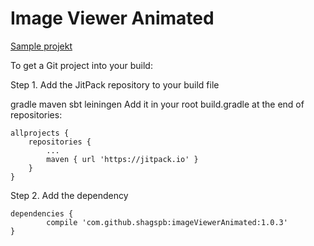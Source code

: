 # Image Viewer Animated

[Sample projekt](https://github.com/shagspb/imageViewerAnimated/tree/master/sample)

To get a Git project into your build:

Step 1. Add the JitPack repository to your build file

gradle
maven
sbt
leiningen
Add it in your root build.gradle at the end of repositories:

	allprojects {
		repositories {
			...
			maven { url 'https://jitpack.io' }
		}
	}
Step 2. Add the dependency

	dependencies {
	        compile 'com.github.shagspb:imageViewerAnimated:1.0.3'
	}
